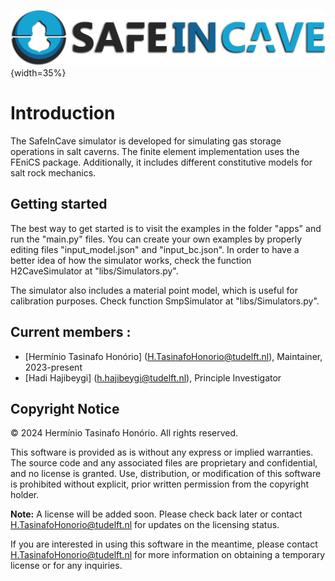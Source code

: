 ![alt text](<./docs/source/_static/logo_2.png>){width=35%}

# Introduction
The SafeInCave simulator is developed for simulating gas storage operations in salt caverns. The finite element implementation uses the FEniCS package. Additionally, it includes different constitutive models for salt rock mechanics. 

## Getting started
The best way to get started is to visit the examples in the folder "apps" and run the "main.py" files. You can create your own examples by properly editing files "input_model.json" and "input_bc.json". In order to have a better idea of how the simulator works, check the function H2CaveSimulator at "libs/Simulators.py".

The simulator also includes a material point model, which is useful for calibration purposes. Check function SmpSimulator at "libs/Simulators.py".

## Current members : 
- [Hermínio Tasinafo Honório] (H.TasinafoHonorio@tudelft.nl),  Maintainer, 2023-present
- [Hadi Hajibeygi] (h.hajibeygi@tudelft.nl), Principle Investigator

## Copyright Notice

© 2024 Hermínio Tasinafo Honório. All rights reserved.

This software is provided as is without any express or implied warranties. The source code and any associated files are proprietary and confidential, and no license is granted. Use, distribution, or modification of this software is prohibited without explicit, prior written permission from the copyright holder.

**Note:** A license will be added soon. Please check back later or contact H.TasinafoHonorio@tudelft.nl for updates on the licensing status.

If you are interested in using this software in the meantime, please contact H.TasinafoHonorio@tudelft.nl for more information on obtaining a temporary license or for any inquiries.


